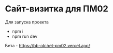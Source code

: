 <h1>Сайт-визитка для ПМ02</h1>
Для запуска проекта

- npm i
- npm run dev

Бета - https://bb-otchet-pm02.vercel.app/
